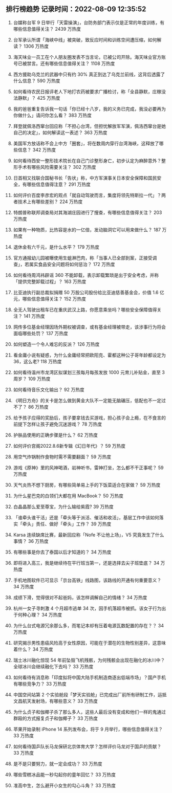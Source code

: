 
## 排行榜趋势 记录时间：2022-08-09 12:35:52
  
  1. 台媒称台军 9 日举行「天雷操演」，台防务部门表示仅是正常的年度训练，有哪些信息值得关注？ 2439 万热度
    
  2. 台军承认所谓「海峡中线」被突破，致反应时间和训练空间遭压缩，如何解读？ 1306 万热度
    
  3. 海天味业一员工在个人朋友圈发表不当言论，已被公司开除。海天味业官方账号已被禁言。还有哪些信息值得关注？ 1108 万热度
    
  4. 西方援助乌克兰的武器中只有约 30% 真正到达了乌克兰前线，这背后透露了什么信息？ 590 万热度
    
  5. 如何看待农民日报评老人下地打农药被要求广播检讨，称「全县静默，庄稼没法静默」？ 425 万热度
    
  6. 我的爸爸重复告诉我一句话「你已经十八岁，我的义务已完成，我没必要再为你做什么」请问你怎么看？ 383 万热度
    
  7. 拜登就佩洛西窜台回应称「不担心台湾，但担忧解放军军演，佩洛西窜台是她自己的决定」，如何解读这一表述？ 363 万热度
    
  8. 美国军方放话称不会上中方「圈套」，将在数周内穿行台湾海峡，这释放了哪些信息？ 342 万热度
    
  9. 如何看待西安一整形技术院长在自己门诊整形身亡，初步认定为麻醉意外？整形手术有哪些风险需要关注？ 302 万热度
    
  10. 日首相又找联合国秘书长「告状」称，中方军演事关日本安全保障和国民安全，有哪些信息值得注意？ 291 万热度
    
  11. 如何评价百度李彦宏的观点「就自动驾驶而言，集度将领先特斯拉一代」？两者技术上有哪些差别？ 224 万热度
    
  12. 特朗普称联邦调查局对其海湖庄园进行了搜查，有哪些信息值得关注？ 203 万热度
    
  13. 如果有一种物质，比热容是水的一亿倍，发动脑洞它可以用来做什么？ 187 万热度
    
  14. 退休金有六千元，是什么水平？ 179 万热度
    
  15. 官方通报幼儿园被曝使用生蛆淋巴肉，称「当事人已全部到案，正接受调查」，若属实食品安全问题将如何惩治？ 172 万热度
    
  16. 如何看待周鸿祎辟谣 360 不能卸载，表示卸载繁琐是出于安全考虑，并称「提供完整卸载过程」？ 163 万热度
    
  17. 比亚迪执行副总裁拟捐赠 50 万股公司股份给比亚迪慈善基金会，价值 1.6 亿元，哪些信息值得关注？ 152 万热度
    
  18. 全无人驾驶出租车已在重庆武汉上路，你愿意乘坐吗？哪些安全保障值得关注？ 141 万热度
    
  19. 网传多位基金经理因场外期权被调查，或有基金经理被带走，该涉事行为将会面临哪些处罚？ 137 万热度
    
  20. 如何塑造一个令人难忘的反派？ 126 万热度
    
  21. 看金庸小说有疑惑，为什么金庸经常把欧阳克、霍都这种公子哥年龄都设定为36，这么老? 118 万热度
    
  22. 如何看待温州市龙湾区拟谋划三孩每月每孩发放 1000 元育儿补贴金，直至 3 周岁？ 109 万热度
    
  23. 如何看待音乐文化输出？ 92 万热度
    
  24. 《明日方舟》的关卡是怎么做到黄金大队不一定能无脑碾压，低配也不一定过不了？ 86 万热度
    
  25. 给予孩子应得的奖励后，孩子要拿钱去买游戏，担心孩子会上瘾，在不食言的前提下怎样让孩子避免沉迷游戏？ 78 万热度
    
  26. 护肤品使用的正确步骤是什么？ 62 万热度
    
  27. 如何评价宫阁2022.8.6新专辑《幻日年代》？ 59 万热度
    
  28. 用空气炸锅制作食物时需不需要翻面？ 59 万热度
    
  29. 游戏《原神》里的风神喝酒，岩神听书，雷神打坐，怎么都不干正事呢？ 59 万热度
    
  30. 天气炎热不想下厨房，有哪些简单易上手的下饭菜适合在家做？ 59 万热度
    
  31. 为什么星巴克的白领们大都在用 MacBook？ 50 万热度
    
  32. 白晶晶那么爱至尊宝，为什么输给紫霞? 39 万热度
    
  33. 「谁牵头谁干活」还是「牵头等于派活、催活和收活」，基层工作中该如何落实「牵头」责任、做好「牵头」工作？ 39 万热度
    
  34. Karsa 连续缺席比赛，最新回应称「Nofe 不让他上场」，V5 究竟发生了什么事情？ 36 万热度
    
  35. 有哪些事是你去了泰国以后才知道的？ 34 万热度
    
  36. 即将进入高三，我是继续待在平行班当第一，还是选择去尖子班垫底？ 34 万热度
    
  37. 手机地图软件已可显示「京台高铁」线路图，该路线的开通有何重要意义？ 34 万热度
    
  38. 成绩下滑，觉得很对不起爸妈，该怎样调解自己的情绪？ 34 万热度
    
  39. 杭州一女子寻刺激 4 个月超市逃单 34 次，因手机落超市被抓。该女子行为出于何种心理？ 34 万热度
    
  40. 为什么台式电源冗余那么多，而笔记本却有压着电源瓦数配置的存在？？ 34 万热度
    
  41. 研究揭示男性患癌风险高于女性原因，可能在于潜在的生物性别差异，这意味着什么？ 34 万热度
    
  42. 瑞士冰川融化惊现 54 年前坠毁飞机残骸，为何残骸会出现在融化的冰川中？全球冰川会继续融化下去吗？ 33 万热度
    
  43. 如何看待有消息称「印度拟将中国大陆手机制造商逐出低端市场」？国产手机有哪些竞争力？ 33 万热度
    
  44. 中国空间站第 2 个实验舱段「梦天实验舱」已完成出厂前所有研制工作，运抵文昌航天发射场，有哪些意义？ 33 万热度
    
  45. 为什么贞子和伽椰子杀了那么多人，这些人最后没有变成和他们一样的鬼通过群殴的方式报复贞子和伽椰子？ 33 万热度
    
  46. 苹果开始录制 iPhone 14 系列发布会，将于 9 月举行，哪些信息值得关注？ 33 万热度
    
  47. 如何看待国乒队长马龙保研北京体育大学？怎样评价马龙对于国乒的贡献？ 33 万热度
    
  48. 是不是只要努力，就一定会成功？ 33 万热度
    
  49. 哪些雪糕冰品能一秒勾起你的童年回忆？ 33 万热度
    
  50. 准高中生，怎么避开小女生的勾心斗角？ 33 万热度
    